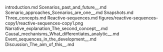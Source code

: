 introduction.md
Scenarios_past_and_future__.md
Scenario_approaches_Scenarios_are_one__.md
Snapshots.md
Three_concepts.md
Reactive-sequences.md
figures/reactive-sequences-copy1/reactive-sequences-copy1.png
Narrative_explanation_The_second_concept__.md
Causal_mechanisms_What_differentiates_analytic__.md
Event_sequences_in_the_development__.md
Discussion_The_aim_of_this__.md